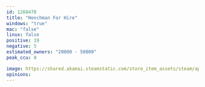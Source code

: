 ```yaml
---
id: 1260470
title: "Henchman For Hire"
windows: "true"
mac: "false"
linux: false
positive: 19
negative: 5
estimated_owners: "20000 - 50000"
peak_ccu: 0

image: https://shared.akamai.steamstatic.com/store_item_assets/steam/apps/1260470/header.jpg?t=1587686054
opinions:
---
```

